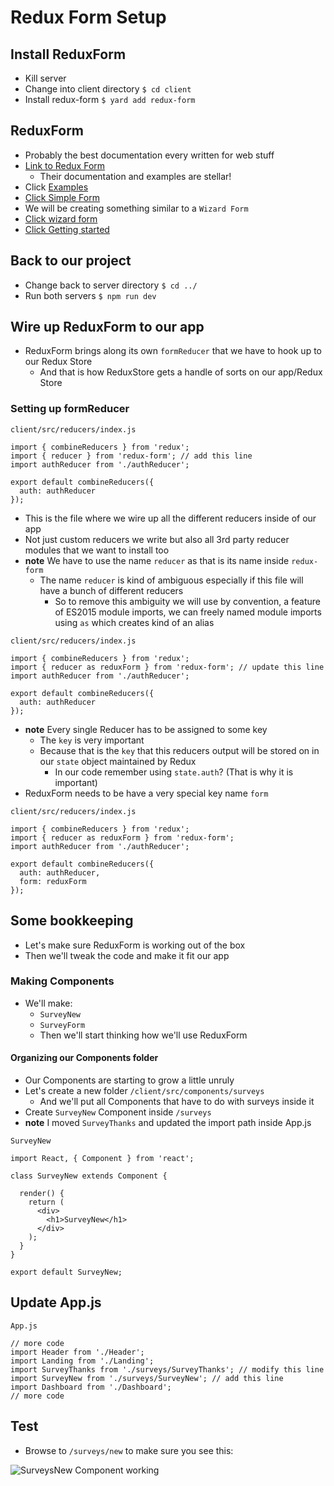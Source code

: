 # Redux Form Setup

## Install ReduxForm
* Kill server
* Change into client directory `$ cd client`
* Install redux-form `$ yard add redux-form`

## ReduxForm
* Probably the best documentation every written for web stuff
* [Link to Redux Form](http://redux-form.com/)
    - Their documentation and examples are stellar!
* Click [Examples](http://redux-form.com/7.0.3/examples/)
* [Click Simple Form](http://redux-form.com/7.0.3/examples/simple/)
* We will be creating something similar to a `Wizard Form`
* [Click wizard form](http://redux-form.com/7.0.3/examples/wizard/)
* [Click Getting started](http://redux-form.com/7.0.3/docs/GettingStarted.md/)

## Back to our project
* Change back to server directory `$ cd ../`
* Run both servers `$ npm run dev`

## Wire up ReduxForm to our app
* ReduxForm brings along its own `formReducer` that we have to hook up to our Redux Store
    - And that is how ReduxStore gets a handle of sorts on our app/Redux Store

### Setting up formReducer
`client/src/reducers/index.js`

```
import { combineReducers } from 'redux';
import { reducer } from 'redux-form'; // add this line
import authReducer from './authReducer';

export default combineReducers({
  auth: authReducer
});
```

* This is the file where we wire up all the different reducers inside of our app
* Not just custom reducers we write but also all 3rd party reducer modules that we want to install too
* **note** We have to use the name `reducer` as that is its name inside `redux-form`
    - The name `reducer` is kind of ambiguous especially if this file will have a bunch of different reducers
        + So to remove this ambiguity we will use by convention, a feature of ES2015 module imports, we can freely named module imports using `as` which creates kind of an alias

`client/src/reducers/index.js`

```
import { combineReducers } from 'redux';
import { reducer as reduxForm } from 'redux-form'; // update this line
import authReducer from './authReducer';

export default combineReducers({
  auth: authReducer
});
```

* **note** Every single Reducer has to be assigned to some key
    - The `key` is very important
    - Because that is the `key` that this reducers output will be stored on in our `state` object maintained by Redux
        + In our code remember using `state.auth`? (That is why it is important)
* ReduxForm needs to be have a very special key name `form`

`client/src/reducers/index.js`

```
import { combineReducers } from 'redux';
import { reducer as reduxForm } from 'redux-form';
import authReducer from './authReducer';

export default combineReducers({
  auth: authReducer,
  form: reduxForm
});
```

## Some bookkeeping
* Let's make sure ReduxForm is working out of the box
* Then we'll tweak the code and make it fit our app

### Making Components
* We'll make:
    - `SurveyNew`
    - `SurveyForm`
    - Then we'll start thinking how we'll use ReduxForm

#### Organizing our Components folder
* Our Components are starting to grow a little unruly
* Let's create a new folder `/client/src/components/surveys`
    - And we'll put all Components that have to do with surveys inside it
* Create `SurveyNew` Component inside `/surveys`
* **note** I moved `SurveyThanks` and updated the import path inside App.js

`SurveyNew`

```
import React, { Component } from 'react';

class SurveyNew extends Component {

  render() {
    return (
      <div>
        <h1>SurveyNew</h1>
      </div>
    );
  }
}

export default SurveyNew;
```

## Update App.js
`App.js`

```
// more code
import Header from './Header';
import Landing from './Landing';
import SurveyThanks from './surveys/SurveyThanks'; // modify this line
import SurveyNew from './surveys/SurveyNew'; // add this line
import Dashboard from './Dashboard';
// more code
```

## Test
* Browse to `/surveys/new` to make sure you see this:

![SurveysNew Component working](https://i.imgur.com/NDnHtZV.png)
